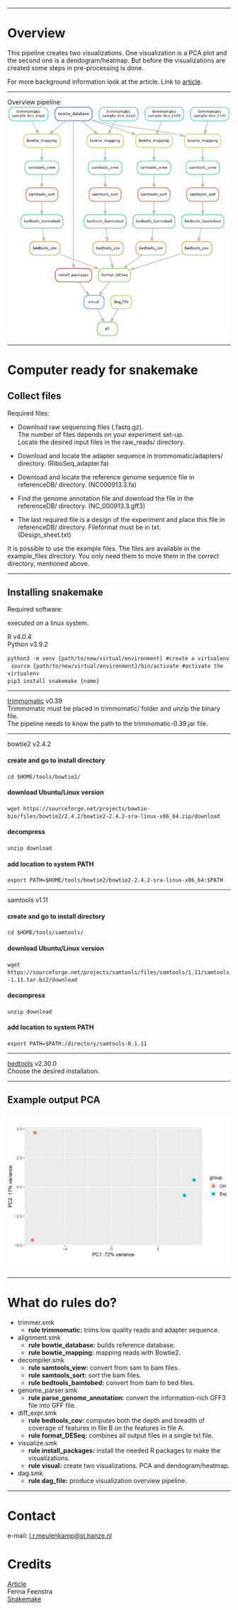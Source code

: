 ------------------------------------------------------------------------

# Overview

This pipeline creates two visualizations. One visualization is a PCA
plot and the second one is a dendogram/heatmap. But before the
visualizations are created some steps in pre-processing is done.

For more background information look at the article. Link to
[article](https://link.springer.com/article/10.1007/s12275-020-9536-2).

------------------------------------------------------------------------

Overview pipeline: ![Overview pipeline](example_output/dag.png) 

------------------------------------------------------------------------

# Computer ready for snakemake

## Collect files

Required files:

-   Download raw sequencing files (.fastq.gz).  
    The number of files depends on your experiment set-up.  
    Locate the desired input files in the raw_reads/ directory.  

-   Download and locate the adapter sequence in trommomatic/adapters/
    directory. (RiboSeq_adapter.fa)

-   Download and locate the reference genome sequence file in
    referenceDB/ directory. (NC000913.3.fa)

-   Find the genome annotation file and download the file in the
    referenceDB/ directory. (NC_000913.3.gff3)

-   The last required file is a design of the experiment and place this
    file in referenceDB/ directory. Fileformat must be in txt.  
    (Design_sheet.txt)

It is possible to use the example files. The files are available in the
example_files directory. You only need them to move them in the correct
directory, mentioned above.

------------------------------------------------------------------------

## Installing snakemake

Required software:

executed on a linux system.

R v4.0.4  
Python v3.9.2

`python3 -m venv {path/to/new/virtual/environment} #create a virtualenv`
 
`source {path/to/new/virtual/environment}/bin/activate #activate the virtualenv`  
`pip3 install snakemake {name}`

------------------------------------------------------------------------

[trimmomatic](http://www.usadellab.org/cms/?page=trimmomatic) v0.39  
Trimmomatic must be placed in trimmomatic/ folder and unzip the binary
file.  
The pipeline needs to know the path to the trimmomatic-0.39.jar file.

------------------------------------------------------------------------

bowtie2 v2.4.2

#### create and go to install directory

`cd $HOME/tools/bowtie2/`

#### download Ubuntu/Linux version

`wget https://sourceforge.net/projects/bowtie-bio/files/bowtie2/2.4.2/bowtie2-2.4.2-sra-linux-x86_64.zip/download`

#### decompress

`unzip download`

#### add location to system PATH

`export PATH=$HOME/tools/bowtie2/bowtie2-2.4.2-sra-linux-x86_64:$PATH`

------------------------------------------------------------------------

samtools v1.11

#### create and go to install directory

`cd $HOME/tools/samtools/`

#### download Ubuntu/Linux version

`wget https://sourceforge.net/projects/samtools/files/samtools/1.11/samtools-1.11.tar.bz2/download`

#### decompress

`unzip download`

#### add location to system PATH

`export PATH=$PATH:/directory/samtools-0.1.11`

------------------------------------------------------------------------

[bedtools](https://bedtools.readthedocs.io/en/latest/content/installation.html)
v2.30.0  
Choose the desired installation.

------------------------------------------------------------------------

## Example output PCA

![](example_output/PCA.png)

------------------------------------------------------------------------

# What do rules do?

-   trimmer.smk
    -   **rule trimmomatic:** trims low quality reads and adapter
        sequence.
-   alignment.smk
    -   **rule bowtie_database:** builds reference database.
    -   **rule bowtie_mapping:** mapping reads with Bowtie2.
-   decompiler.smk
    -   **rule samtools_view:** convert from sam to bam files.
    -   **rule samtools_sort:** sort the bam files.
    -   **rule bedtools_bamtobed:** convert from bam to bed files.
-   genome_parser.smk
    -   **rule parse_genome_annotation:** convert the information-rich
        GFF3 file into GFF file.
-   diff_expr.smk
    -   **rule bedtools_cov:** computes both the depth and breadth of
        coverage of features in file B on the features in file A.
    -   **rule format_DESeq:** combines all output files in a single txt
        file.
-   visualize.smk
    -   **rule install_packages:** install the needed R packages to make
        the visualizations.
    -   **rule visual:** create two visualizations. PCA and
        dendogram/heatmap.
-   dag.smk
    -   **rule dag_file:** produce visualization overview pipeline.

------------------------------------------------------------------------

# Contact

e-mail: <l.r.meulenkamp@st.hanze.nl>

# Credits

[Article](https://link.springer.com/article/10.1007/s12275-020-9536-2)  
Fenna Feenstra  
[Snakemake](https://snakemake.readthedocs.io/en/stable/index.html)
